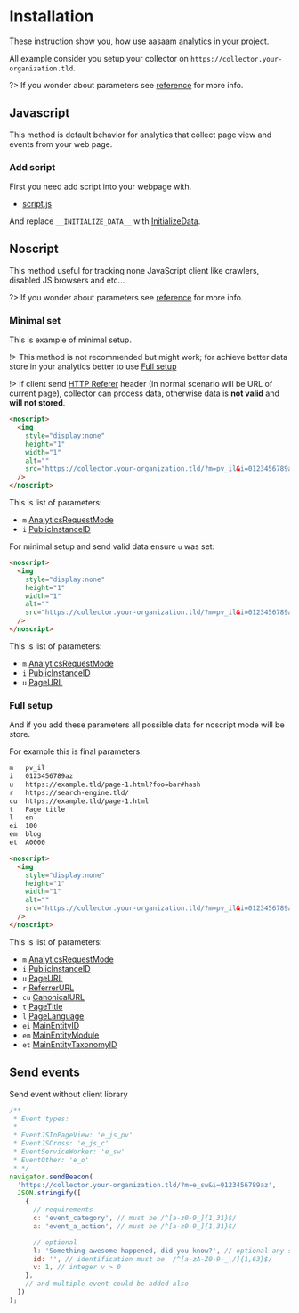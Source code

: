 # Installation

These instruction show you, how use aasaam analytics in your project.

All example consider you setup your collector on `https://collector.your-organization.tld`.

?> If you wonder about parameters see [reference](/reference.md) for more info.

## Javascript

This method is default behavior for analytics that collect page view and events from your web page.

### Add script

First you need add script into your webpage with.

- [script.js](https://raw.githubusercontent.com/aasaam/analytics-client/master/dist/script.js)

And replace `__INITIALIZE_DATA__` with [InitializeData](/reference?id=initializedata).

## Noscript

This method useful for tracking none JavaScript client like crawlers, disabled JS browsers and etc...

?> If you wonder about parameters see [reference](/reference.md) for more info.

### Minimal set

This is example of minimal setup.

!> This method is not recommended but might work; for achieve better data store in your analytics better to use [Full setup](./installation.md#full-setup)

!> If client send [HTTP Referer](https://developer.mozilla.org/en-US/docs/Web/HTTP/Headers/Referer) header (In normal scenario will be URL of current page), collector can process data, otherwise data is **not valid** and **will not stored**.

```html
<noscript>
  <img
    style="display:none"
    height="1"
    width="1"
    alt=""
    src="https://collector.your-organization.tld/?m=pv_il&i=0123456789az"
  />
</noscript>
```

This is list of parameters:

- `m` [AnalyticsRequestMode](/reference.md#analyticsrequestmode)
- `i` [PublicInstanceID](/reference.md#publicinstanceid)

For minimal setup and send valid data ensure `u` was set:

```html
<noscript>
  <img
    style="display:none"
    height="1"
    width="1"
    alt=""
    src="https://collector.your-organization.tld/?m=pv_il&i=0123456789az&u=https%3A%2F%2Fexample.tld%2Fpage-1.html%3Ffoo%3Dbar%23hash"
  />
</noscript>
```

This is list of parameters:

- `m` [AnalyticsRequestMode](/reference.md#analyticsrequestmode)
- `i` [PublicInstanceID](/reference.md#publicinstanceid)
- `u` [PageURL](/reference.md#pagecommondata)

### Full setup

And if you add these parameters all possible data for noscript mode will be store.

For example this is final parameters:

```txt
m   pv_il
i   0123456789az
u   https://example.tld/page-1.html?foo=bar#hash
r   https://search-engine.tld/
cu  https://example.tld/page-1.html
t   Page title
l   en
ei	100
em	blog
et	A0000
```

```html
<noscript>
  <img
    style="display:none"
    height="1"
    width="1"
    alt=""
    src="https://collector.your-organization.tld/?m=pv_il&i=0123456789az&u=https%3A%2F%2Fexample.tld%2Fpage-1.html%3Ffoo%3Dbar%23hash&r=https%3A%2F%2Fsearch-engine.tld%2F&cu=https%3A%2F%2Fexample.tld%2Fpage-1.html&t=Page%20title&l=en&ei=100&em=blog&et=A0000"
  />
</noscript>
```

This is list of parameters:

- `m` [AnalyticsRequestMode](/reference.md#analyticsrequestmode)
- `i` [PublicInstanceID](/reference.md#publicinstanceid)
- `u` [PageURL](/reference.md#pagecommondata)
- `r` [ReferrerURL](/reference.md#pagecommondata)
- `cu` [CanonicalURL](/reference.md#pagecommondata)
- `t` [PageTitle](/reference.md#pagecommondata)
- `l` [PageLanguage](/reference.md#pagecommondata)
- `ei` [MainEntityID](/reference.md#pagecommondata)
- `em` [MainEntityModule](/reference.md#pagecommondata)
- `et` [MainEntityTaxonomyID](/reference.md#pagecommondata)

## Send events

Send event without client library

```js
/**
 * Event types:
 *
 * EventJSInPageView: 'e_js_pv'
 * EventJSCross: 'e_js_c'
 * EventServiceWorker: 'e_sw'
 * EventOther: 'e_o'
 * */
navigator.sendBeacon(
  'https://collector.your-organization.tld/?m=e_sw&i=0123456789az',
  JSON.stringify([
    {
      // requirements
      c: 'event_category', // must be /^[a-z0-9_]{1,31}$/
      a: 'event_a_action', // must be /^[a-z0-9_]{1,31}$/

      // optional
      l: 'Something awesome happened, did you know?', // optional any string you like
      id: '', // identification must be  /^[a-zA-Z0-9-_\/]{1,63}$/
      v: 1, // integer v > 0
    },
    // and multiple event could be added also
  ])
);
```
